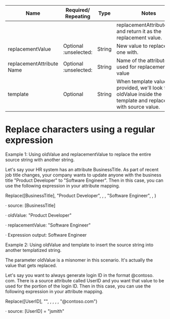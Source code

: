
| Name | Required/ Repeating | Type | Notes |
| - | - | - | - |
| | | | replacementAttributeName and return it as the replacement value. |
| replacementValue | Optional :unselected: | String | New value to replace old one with. |
| replacementAttribute Name | Optional :unselected: | String | Name of the attribute to be used for replacement value |
| template | Optional | String | When template value is provided, we'll look for oldValue inside the template and replace it with source value. |


# Replace characters using a regular expression

Example 1: Using oldValue and replacementValue to replace the entire source string with another string.

Let's say your HR system has an attribute BusinessTitle. As part of recent job title changes, your company wants to update anyone with the business title "Product Developer" to "Software Engineer". Then in this case, you can use the following expression in your attribute mapping.

Replace([BusinessTitle], "Product Developer", , , "Software Engineer", , )

· source: [BusinessTitle]

· oldValue: "Product Developer"

· replacementValue: "Software Engineer"

· Expression output: Software Engineer

Example 2: Using oldValue and template to insert the source string into another templatized string.

The parameter oldValue is a misnomer in this scenario. It's actually the value that gets replaced.

Let's say you want to always generate login ID in the format <username>@contoso. com. There is a source attribute called UserID and you want that value to be used for the <username> portion of the login ID. Then in this case, you can use the following expression in your attribute mapping.

Replace([UserID], "<username>", , , , , "<username>@contoso.com")

· source: [UserID] = "jsmith"
